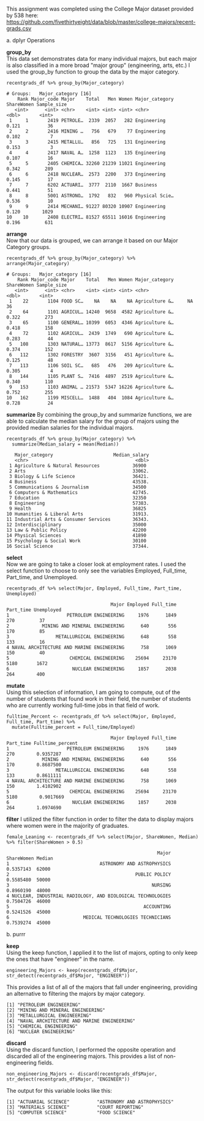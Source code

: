 This assignment was completed using the College Major dataset provided by 538 here:  
https://github.com/fivethirtyeight/data/blob/master/college-majors/recent-grads.csv  
  
a. dplyr Operations  
  
**group_by**  
This data set demonstrates data for many individual majors, but each major is also classified in a more broad "major group" (engineering, arts, etc.) I used the group_by function to group the data by the major category.  
```
recentgrads_df %>% group_by(Major_category)
```
```
# Groups:   Major_category [16]
    Rank Major_code Major    Total   Men Women Major_category ShareWomen Sample_size
   <int>      <int> <chr>    <int> <int> <int> <chr>               <dbl>       <int>
 1     1       2419 PETROLE…  2339  2057   282 Engineering         0.121          36
 2     2       2416 MINING …   756   679    77 Engineering         0.102           7
 3     3       2415 METALLU…   856   725   131 Engineering         0.153           3
 4     4       2417 NAVAL A…  1258  1123   135 Engineering         0.107          16
 5     5       2405 CHEMICA… 32260 21239 11021 Engineering         0.342         289
 6     6       2418 NUCLEAR…  2573  2200   373 Engineering         0.145          17
 7     7       6202 ACTUARI…  3777  2110  1667 Business            0.441          51
 8     8       5001 ASTRONO…  1792   832   960 Physical Scie…      0.536          10
 9     9       2414 MECHANI… 91227 80320 10907 Engineering         0.120        1029
10    10       2408 ELECTRI… 81527 65511 16016 Engineering         0.196         631
```  
  
**arrange**  
Now that our data is grouped, we can arrange it based on our Major Category groups.  
```
recentgrads_df %>% group_by(Major_category) %>% arrange(Major_category)
```
```
# Groups:   Major_category [16]
    Rank Major_code Major    Total   Men Women Major_category ShareWomen Sample_size
   <int>      <int> <chr>    <int> <int> <int> <chr>               <dbl>       <int>
 1    22       1104 FOOD SC…    NA    NA    NA Agriculture &…     NA              36
 2    64       1101 AGRICUL… 14240  9658  4582 Agriculture &…      0.322         273
 3    65       1100 GENERAL… 10399  6053  4346 Agriculture &…      0.418         158
 4    72       1102 AGRICUL…  2439  1749   690 Agriculture &…      0.283          44
 5   108       1303 NATURAL… 13773  8617  5156 Agriculture &…      0.374         152
 6   112       1302 FORESTRY  3607  3156   451 Agriculture &…      0.125          48
 7   113       1106 SOIL SC…   685   476   209 Agriculture &…      0.305           4
 8   144       1105 PLANT S…  7416  4897  2519 Agriculture &…      0.340         110
 9   153       1103 ANIMAL … 21573  5347 16226 Agriculture &…      0.752         255
10   162       1199 MISCELL…  1488   404  1084 Agriculture &…      0.728          24
```  

**summarize**
By combining the group_by and summarize functions, we are able to calculate the median salary for the group of majors using the provided median salaries for the individual majors.
```
recentgrads_df %>% group_by(Major_category) %>% 
  summarize(Median_salary = mean(Median))
```
```
   Major_category                      Median_salary
   <chr>                                       <dbl>
 1 Agriculture & Natural Resources            36900 
 2 Arts                                       33062.
 3 Biology & Life Science                     36421.
 4 Business                                   43538.
 5 Communications & Journalism                34500 
 6 Computers & Mathematics                    42745.
 7 Education                                  32350 
 8 Engineering                                57383.
 9 Health                                     36825 
10 Humanities & Liberal Arts                  31913.
11 Industrial Arts & Consumer Services        36343.
12 Interdisciplinary                          35000 
13 Law & Public Policy                        42200 
14 Physical Sciences                          41890 
15 Psychology & Social Work                   30100 
16 Social Science                             37344.
```  

**select**  
Now we are going to take a closer look at employment rates. I used the select function to choose to only see the variables Employed, Full_time, Part_time, and Unemployed.  
```
recentgrads_df %>% select(Major, Employed, Full_time, Part_time, Unemployed)
```
```
                                      Major Employed Full_time Part_time Unemployed
1                     PETROLEUM ENGINEERING     1976      1849       270         37
2            MINING AND MINERAL ENGINEERING      640       556       170         85
3                 METALLURGICAL ENGINEERING      648       558       133         16
4 NAVAL ARCHITECTURE AND MARINE ENGINEERING      758      1069       150         40
5                      CHEMICAL ENGINEERING    25694     23170      5180       1672
6                       NUCLEAR ENGINEERING     1857      2038       264        400
```  

**mutate**  
Using this selection of information, I am going to compute, out of the number of students that found work in their field, the number of students who are currently working full-time jobs in that field of work.
```
fulltime_Percent <- recentgrads_df %>% select(Major, Employed, Full_time, Part_time) %>% 
  mutate(Fulltime_percent = Full_time/Employed)
```
```
                                      Major Employed Full_time Part_time Fulltime_percent
1                     PETROLEUM ENGINEERING     1976      1849       270        0.9357287
2            MINING AND MINERAL ENGINEERING      640       556       170        0.8687500
3                 METALLURGICAL ENGINEERING      648       558       133        0.8611111
4 NAVAL ARCHITECTURE AND MARINE ENGINEERING      758      1069       150        1.4102902
5                      CHEMICAL ENGINEERING    25694     23170      5180        0.9017669
6                       NUCLEAR ENGINEERING     1857      2038       264        1.0974690
```  

**filter**
I utilized the filter function in order to filter the data to display majors where women were in the majority of graduates.
```
female_Leaning <- recentgrads_df %>% select(Major, ShareWomen, Median) %>% filter(ShareWomen > 0.5)
```
```
                                                       Major ShareWomen Median
1                                 ASTRONOMY AND ASTROPHYSICS  0.5357143  62000
2                                              PUBLIC POLICY  0.5585480  50000
3                                                    NURSING  0.8960190  48000
4 NUCLEAR, INDUSTRIAL RADIOLOGY, AND BIOLOGICAL TECHNOLOGIES  0.7504726  46000
5                                                 ACCOUNTING  0.5241526  45000
6                           MEDICAL TECHNOLOGIES TECHNICIANS  0.7539274  45000
```  
  
b. purrr  
  
**keep**  
Using the keep function, I applied it to the list of majors, opting to only keep the ones that have "engineer" in the name.
```
engineering_Majors <- keep(recentgrads_df$Major, str_detect(recentgrads_df$Major, "ENGINEER"))
```
This provides a list of all of the majors that fall under engineering, providing an alternative to filtering the majors by major category.  
```
[1] "PETROLEUM ENGINEERING"                    
[2] "MINING AND MINERAL ENGINEERING"           
[3] "METALLURGICAL ENGINEERING"                
[4] "NAVAL ARCHITECTURE AND MARINE ENGINEERING"
[5] "CHEMICAL ENGINEERING"                     
[6] "NUCLEAR ENGINEERING" 
```  
  
**discard**  
Using the discard function, I performed the opposite operation and discarded all of the engineering majors. This provides a list of non-engineering fields.
```
non_engineering_Majors <- discard(recentgrads_df$Major, str_detect(recentgrads_df$Major, "ENGINEER"))
```
The output for this variable looks like this:  
```
[1] "ACTUARIAL SCIENCE"          "ASTRONOMY AND ASTROPHYSICS"
[3] "MATERIALS SCIENCE"          "COURT REPORTING"           
[5] "COMPUTER SCIENCE"           "FOOD SCIENCE"   
```
